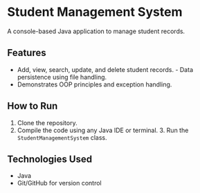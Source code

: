 # Student Management System
A console-based Java application to manage student records.
## Features
- Add, view, search, update, and delete student records. - Data persistence using file handling.
- Demonstrates OOP principles and exception handling.
## How to Run
1. Clone the repository.
2. Compile the code using any Java IDE or terminal. 3. Run the `StudentManagementSystem` class.
## Technologies Used
- Java
- Git/GitHub for version control